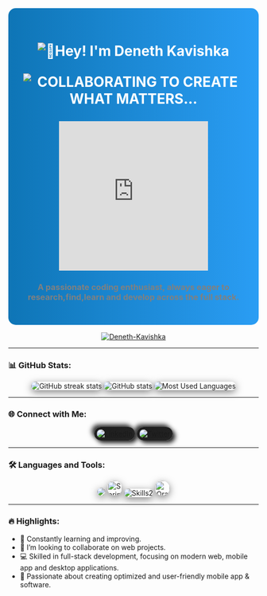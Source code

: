 <div align="center" style="background: linear-gradient(to right, #0e75b6, #2a9df4); padding: 30px; border-radius: 15px;">
  <h1 align="center" style="color: white;">
    <span align="center">
      <img src="https://readme-typing-svg.herokuapp.com?font=Fira+Code&size=30&duration=3000&pause=500&color=FFFFFF&center=true&vCenter=true&width=735&lines=👋Hey!+I'm+Deneth+Kavishka" alt="👋Hey! I'm Deneth Kavishka">
      <p align="center">
        <img src="https://readme-typing-svg.herokuapp.com?font=Orbitron&size=14&duration=3000&pause=500&color=00FFFF&center=true&vCenter=true&width=800&lines=COLLABORATING+TO+CREATE+WHAT+MATTERS..." alt="COLLABORATING TO           CREATE WHAT MATTERS..." />
      </p>
    </span>
  </h1>
   <!-- Hacker Animation -->
  <div style="margin: 20px 0;">
    <iframe src="https://lottie.host/embed/1f31cd6a-2ab7-46f1-9e89-f6a95dd15ef9/6syy8ULjbU.json" style="width: 300px; height: 300px; border: none; background: transparent;"></iframe>
  </div>
  <h3 style="color: Grey;">A passionate coding enthusiast, always eager to research,find,learn and develop across the full stack.</h3>
</div>

<p align="center" style="margin-top: 15px;">
  <a href="https://github.com/deneth-kavishka">
    <img src="https://komarev.com/ghpvc/?username=deneth-kavishka&label=Profile%20Views&color=0e75b6&style=flat" alt="Deneth-Kavishka" />
  </a><br/>
  <!--strong><a href="https://github.com/deneth-kavishka">Deneth-Kavishka</a></strong-->
</p>

---

### 📊 GitHub Stats:

<p align="center">
  <img src="https://github-readme-streak-stats.herokuapp.com/?user=deneth-kavishka&theme=radical" alt="GitHub streak stats" style="border-radius: 15px; box-shadow: 0px 4px 15px rgba(0, 0, 0, 0.5);" />
  <img src="https://github-readme-stats.vercel.app/api?username=deneth-kavishka&show_icons=true&locale=en&theme=radical" alt="GitHub stats" style="border-radius: 15px; box-shadow: 0px 4px 15px rgba(0, 0, 0, 0.5);" />
  <img src="https://github-readme-stats.vercel.app/api/top-langs/?username=deneth-kavishka&layout=compact&theme=radical" alt="Most Used Languages" style="border-radius: 15px; box-shadow: 0px 4px 15px rgba(0, 0, 0, 0.5);" />
</p>

---

### 🌐 Connect with Me:
<p align="center">
<a href="https://www.linkedin.com/in/deneth-kavishka-338288284/" target="_blank"><img src="https://skillicons.dev/icons?i=linkedin" alt="LinkedIn" style="border-radius: 15px; padding: 5px; background: linear-gradient(145deg, #1c1c1c, #242424); box-shadow: 5px 5px 10px #1a1a1a, -5px -5px 10px #2e2e2e;" /></a> <a href="https://x.com/Deneth_Kavish" target="_blank"><img src="https://skillicons.dev/icons?i=twitter" alt="Twitter" style="border-radius: 15px; padding: 5px; background: linear-gradient(145deg, #1c1c1c, #242424); box-shadow: 5px 5px 10px #1a1a1a, -5px -5px 10px #2e2e2e;" /></a>
</p>
  <!--<a href="https://youtube.com/@virajwathsalag" target="_blank">
    <img src="https://skillicons.dev/icons?i=youtube" alt="YouTube" style="border-radius: 10px; padding: 5px; background: linear-gradient(145deg, #1c1c1c, #242424); box-shadow: 5px 5px 10px #1a1a1a, -5px -5px 10px #2e2e2e;" /> -->
  </a>
</p>

---

### 🛠️ Languages and Tools:

<p align="center">
  <img src="https://skillicons.dev/icons?i=vscode,visualstudio,github,git,cs,c,dotnet,html,css,javascript,bootstrap,tailwind,react,typescript,express,java alt="Skills1 style="border-radius: 15px; box-shadow: 0 4px 15px rgba(0, 0, 0, 0.5);" />
  <img src="https://cdn.jsdelivr.net/gh/devicons/devicon/icons/spring/spring-original.svg" alt="Spring Boot" width="30" height="30" style="border-radius: 15px; box-shadow: 0 4px 15px rgba(0, 0, 0, 0.5);" />
  <img src="https://skillicons.dev/icons?i=python,laravel,arduino,mysql,mongodb,postgres" alt="Skills2" style="border-radius: 15px; box-shadow: 0 4px 15px rgba(0, 0, 0, 0.5);" />
<img src="https://cdn.jsdelivr.net/gh/devicons/devicon/icons/oracle/oracle-original.svg" alt="Oracle DB" width="30" height="30" style="border-radius: 15px; box-shadow: 0 4px 15px rgba(0, 0, 0, 0.5);"/>
</p>

---

### 🔥 Highlights:

- 🌱 Constantly learning and improving.
- 👯 I’m looking to collaborate on web projects.
- 💻 Skilled in full-stack development, focusing on modern web, mobile app and desktop applications.
- 🚀 Passionate about creating optimized and user-friendly mobile app & software.


<!--
**Deneth-Kavishka/Deneth-Kavishka** is a ✨ _special_ ✨ repository because its `README.md` (this file) appears on your GitHub profile.

Here are some ideas to get you started:

- 🔭 I’m currently working on ...
- 🌱 I’m currently learning ...
- 👯 I’m looking to collaborate on ...
- 🤔 I’m looking for help with ...
- 💬 Ask me about ...
- 📫 How to reach me: ...
- 😄 Pronouns: ...
- ⚡ Fun fact: ...
-->
